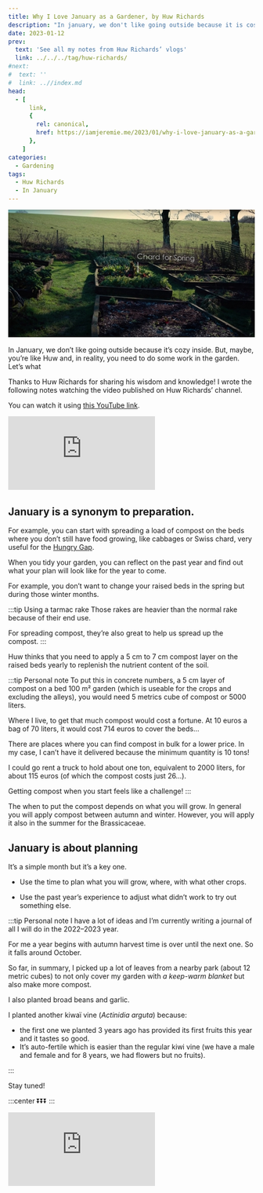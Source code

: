 ```yaml
---
title: Why I Love January as a Gardener, by Huw Richards
description: "In january, we don't like going outside because it is cosy inside. But, maybe, you're like Huw and, in reality, you need to do some work in the garden. Let's what."
date: 2023-01-12
prev:
  text: 'See all my notes from Huw Richards’ vlogs'
  link: ../../../tag/huw-richards/
#next:
#  text: ''
#  link: ..//index.md
head:
  - [
      link,
      {
        rel: canonical,
        href: https://iamjeremie.me/2023/01/why-i-love-january-as-a-gardener-huw-richards,
      },
    ]
categories:
  - Gardening
tags:
  - Huw Richards
  - In January
---
```


![Huw’s garden in January 2022](/images/2023-01-12-huw-garden-in-january-2022.jpg 'Credits: image taken from Huw Richards’ vlog')

In January, we don’t like going outside because it’s cozy inside. But, maybe, you’re like Huw and, in reality, you need to do some work in the garden. Let’s what

Thanks to Huw Richards for sharing his wisdom and knowledge! I wrote the following notes watching the video published on Huw Richards’ channel.

<!-- more -->

You can watch it using [this YouTube link](https://www.youtube.com/watch?v=g4Weoqv6D6Y).

<!-- markdownlint-disable MD033 -->
<p class="newsletter-wrapper"><iframe class="newsletter-embed" src="https://iamjeremie.substack.com/embed" frameborder="0" scrolling="no"></iframe></p>

## January is a synonym to preparation.

For example, you can start with spreading a load of compost on the beds where you don’t still have food growing, like cabbages or Swiss chard, very useful for the [Hungry Gap](https://en.wikipedia.org/wiki/Hungry_gap).

When you tidy your garden, you can reflect on the past year and find out what your plan will look like for the year to come.

For example, you don’t want to change your raised beds in the spring but during those winter months.

:::tip Using a tarmac rake Those rakes are heavier than the normal rake because of their end use.

For spreading compost, they’re also great to help us spread up the compost. :::

Huw thinks that you need to apply a 5 cm to 7 cm compost layer on the raised beds yearly to replenish the nutrient content of the soil.

:::tip Personal note To put this in concrete numbers, a 5 cm layer of compost on a bed 100 m² garden (which is useable for the crops and excluding the alleys), you would need 5 metrics cube of compost or 5000 liters.

Where I live, to get that much compost would cost a fortune. At 10 euros a bag of 70 liters, it would cost 714 euros to cover the beds…

There are places where you can find compost in bulk for a lower price. In my case, I can’t have it delivered because the minimum quantity is 10 tons!

I could go rent a truck to hold about one ton, equivalent to 2000 liters, for about 115 euros (of which the compost costs just 26…).

Getting compost when you start feels like a challenge! :::

The when to put the compost depends on what you will grow. In general you will apply compost between autumn and winter. However, you will apply it also in the summer for the Brassicaceae.

## January is about planning

It’s a simple month but it’s a key one.

- Use the time to plan what you will grow, where, with what other crops.

- Use the past year’s experience to adjust what didn’t work to try out something else.

:::tip Personal note I have a lot of ideas and I’m currently writing a journal of all I will do in the 2022–2023 year.

For me a year begins with autumn harvest time is over until the next one. So it falls around October.

So far, in summary, I picked up a lot of leaves from a nearby park (about 12 metric cubes) to not only cover my garden with _a keep-warm blanket_ but also make more compost.

I also planted broad beans and garlic.

I planted another kiwaï vine (_Actinidia arguta_) because:

- the first one we planted 3 years ago has provided its first fruits this year and it tastes so good.
- It’s auto-fertile which is easier than the regular kiwi vine (we have a male and female and for 8 years, we had flowers but no fruits).

:::

Stay tuned!

:::center ⏬⏬⏬ :::

<!-- markdownlint-disable MD033 -->
<p class="newsletter-wrapper"><iframe class="newsletter-embed" src="https://iamjeremie.substack.com/embed" frameborder="0" scrolling="no"></iframe></p>
